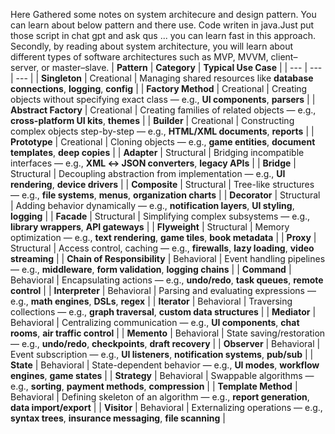 Here Gathered some notes on system architecure and design pattern.
You can learn about below pattern and there use. Code writen in java.Just put those script in chat gpt and ask qus ... you can learn fast in this approach.
Secondly, by reading about system architecture, you will learn about different types of software architectures such as MVP, MVVM, client–server, or master–slave.
| **Pattern** | **Category** | **Typical Use Case** |
| --- | --- | --- |
| **Singleton** | Creational | Managing shared resources like **database connections**, **logging**, **config** |
| **Factory Method** | Creational | Creating objects without specifying exact class — e.g., **UI components**, **parsers** |
| **Abstract Factory** | Creational | Creating families of related objects — e.g., **cross-platform UI kits**, **themes** |
| **Builder** | Creational | Constructing complex objects step-by-step — e.g., **HTML/XML documents**, **reports** |
| **Prototype** | Creational | Cloning objects — e.g., **game entities**, **document templates**, **deep copies** |
| **Adapter** | Structural | Bridging incompatible interfaces — e.g., **XML ↔ JSON converters**, **legacy APIs** |
| **Bridge** | Structural | Decoupling abstraction from implementation — e.g., **UI rendering**, **device drivers** |
| **Composite** | Structural | Tree-like structures — e.g., **file systems**, **menus**, **organization charts** |
| **Decorator** | Structural | Adding behavior dynamically — e.g., **notification layers**, **UI styling**, **logging** |
| **Facade** | Structural | Simplifying complex subsystems — e.g., **library wrappers**, **API gateways** |
| **Flyweight** | Structural | Memory optimization — e.g., **text rendering**, **game tiles**, **book metadata** |
| **Proxy** | Structural | Access control, caching — e.g., **firewalls**, **lazy loading**, **video streaming** |
| **Chain of Responsibility** | Behavioral | Event handling pipelines — e.g., **middleware**, **form validation**, **logging chains** |
| **Command** | Behavioral | Encapsulating actions — e.g., **undo/redo**, **task queues**, **remote control** |
| **Interpreter** | Behavioral | Parsing and evaluating expressions — e.g., **math engines**, **DSLs**, **regex** |
| **Iterator** | Behavioral | Traversing collections — e.g., **graph traversal**, **custom data structures** |
| **Mediator** | Behavioral | Centralizing communication — e.g., **UI components**, **chat rooms**, **air traffic control** |
| **Memento** | Behavioral | State saving/restoration — e.g., **undo/redo**, **checkpoints**, **draft recovery** |
| **Observer** | Behavioral | Event subscription — e.g., **UI listeners**, **notification systems**, **pub/sub** |
| **State** | Behavioral | State-dependent behavior — e.g., **UI modes**, **workflow engines**, **game states** |
| **Strategy** | Behavioral | Swappable algorithms — e.g., **sorting**, **payment methods**, **compression** |
| **Template Method** | Behavioral | Defining skeleton of an algorithm — e.g., **report generation**, **data import/export** |
| **Visitor** | Behavioral | Externalizing operations — e.g., **syntax trees**, **insurance messaging**, **file scanning** |
